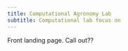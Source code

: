 ```yaml
---
title: Computational Agronomy Lab
subtitle: Computational lab focus on
---
```


Front landing page. Call out??
